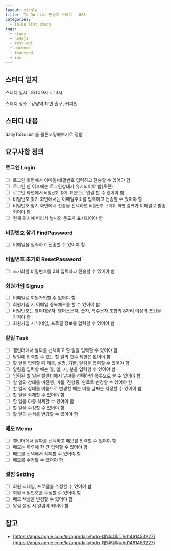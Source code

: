 ```yaml
---
layout: single
title:  To-Do List 만들기 스터디 - 003
categories: 
  - To-Do list study
tags: 
  - study
  - nodejs
  - rest-api
  - backend
  - frontend
  - ios
---
```


## 스터디 일지

스터디 일시 : 8/14 9시 ~ 13시

스터디 장소 : 강남역 12번 출구, 커피빈

## 스터디 내용

dailyToDoList 을 클론코딩해보기로 정함

## 요구사항 정의

###  로그인 Login

- [ ] 로그인 화면에서 이메일/비밀번호 입력하고 전송할 수 있어야 함
- [ ] 로그인 한 이후에는 로그인상태가 유지되어야 함(토큰)
- [ ] 로그인 화면에서 `비밀번호 찾기 화면`으로 연결 할 수 있어야 함
- [ ] 비밀번호 찾기 화면에서는 이메일주소를 입력하고 전송할 수 있어야 함
- [ ] 비밀번호 찾기 화면에서 전송을 선택하면 `비밀번호 초기화 화면` 링크가 이메일로 발송되어야 함
- [ ] 현재 위치에 따라서 날씨와 온도가 표시되어야 함

### 비밀번호 찾기 FindPassword

- [ ] 이메일을 입력하고 전송할 수 있어야 함

### 비밀번호 초기화 ResetPassword

- [ ] 초기화할 비밀번호를 2회 입력하고 전송할 수 있어야 함

### 회원가입 Signup

- [ ] 이메일로 회원가입할 수 있어야 함
- [ ] 회원가입 시 이메일 중복체크를 할 수 있어야 함
- [ ] 비밀번호는 영어대문자, 영어소문자, 숫자, 특수문자 조합의 8자리 이상의 조건을 가져야 함
- [ ] 회원가입 시 닉네임, 프로필 정보를 입력할 수 있어야 함

### 할일 Task

- [ ] 캘린더에서 날짜를 선택하고 할 일을 입력할 수 있어야 함
- [ ] 당일에 입력할 수 있는 할 일의 갯수 제한은 없어야 함
- [ ] 할 일을 입력할 때 제목, 설명, 기한, 알림을 입력할 수 있어야 함
- [ ] 알림을 입력할 때는 월, 일, 시, 분을 입력할 수 있어야 함
- [ ] 입력된 할 일은 캘린더에서 날짜를 선택하면 목록으로 볼 수 있어야 함
- [ ] 할 일의 상태를 미진행, 미룸, 진행중, 완료로 변경할 수 있어야 함
- [ ] 할 일의 상태를 미룸으로 변경할 때는 미룰 날짜는 지정할 수 있어야 함
- [ ] 할 일을 삭제할 수 있어야 함
- [ ] 할 일을 다중 삭제할 수 있어야 함
- [ ] 할 일을 수정할 수 있어야 함
- [ ] 할 일의 순서를 변경할 수 있어야 함

### 메모 Memo

- [ ] 캘린더에서 날짜를 선택하고 메모를 입력할 수 있어야 함
- [ ] 메모는 하루에 한 건 입력할 수 있어야 함
- [ ] 메모를 선택해서 삭제할 수 있어야 함
- [ ] 메모를 수정할 수 있어야 함

### 설정 Setting

- [ ] 회원 닉네임, 프로필을 수정할 수 있어야 함
- [ ] 회원 비밀번호를 수정할 수 있어야 함
- [ ] 메모 색상을 변경할 수 있어야 함
- [ ] 알림 설정 시 알림이 되어야 함

## 참고

- [https://apps.apple.com/kr/app/dailytodo-데일리투두/id1461453227](https://apps.apple.com/kr/app/dailytodo-데일리투두/id1461453227)